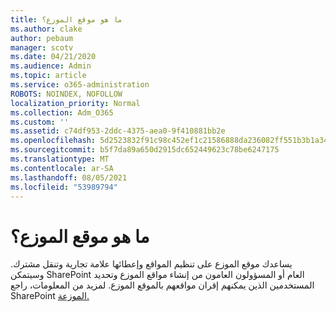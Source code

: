 ```yaml
---
title: ما هو موقع الموزع؟
ms.author: clake
author: pebaum
manager: scotv
ms.date: 04/21/2020
ms.audience: Admin
ms.topic: article
ms.service: o365-administration
ROBOTS: NOINDEX, NOFOLLOW
localization_priority: Normal
ms.collection: Adm_O365
ms.custom: ''
ms.assetid: c74df953-2ddc-4375-aea0-9f410881bb2e
ms.openlocfilehash: 5d2523832f91c98c452ef1c21586888da236082ff551b3b1a349757b48f6e99d
ms.sourcegitcommit: b5f7da89a650d2915dc652449623c78be6247175
ms.translationtype: MT
ms.contentlocale: ar-SA
ms.lasthandoff: 08/05/2021
ms.locfileid: "53989794"
---
```

# <a name="whats-a-hub-site"></a>ما هو موقع الموزع؟

يساعدك موقع الموزع على تنظيم المواقع وإعطائها علامة تجارية وتنقل مشترك. وسيتمكن SharePoint العام أو المسؤولون العامون من إنشاء مواقع الموزع وتحديد المستخدمين الذين يمكنهم إقران مواقعهم بالموقع الموزع. لمزيد من المعلومات، راجع SharePoint [الموزعة.](https://go.microsoft.com/fwlink/?linkid=869388)
  